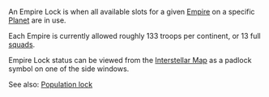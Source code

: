 An Empire Lock is when all available slots for a given
[Empire](Empire.md) on a specific
[Planet](../locations/Planet.md) are in use.

Each Empire is currently allowed roughly 133 troops per continent, or 13 full
[squads](Squad.md).

Empire Lock status can be viewed from the
[Interstellar Map](Interstellar_Map.md) as a padlock symbol on
one of the side windows.

See also: [Population lock](Population_Lock.md)
